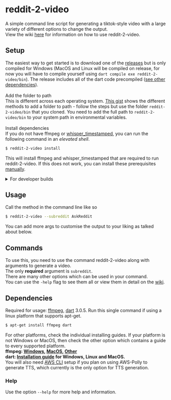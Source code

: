 # reddit-2-video
A simple command line script for generating a tiktok-style video with a large variety of different options to change the output. <br>
View the wiki [here](https://github.com/Thomasssb1/reddit-2-video/wiki) for information on how to use reddit-2-video.

## Setup
The easiest way to get started is to download one of the [releases](https://github.com/Thomasssb1/reddit-2-video/releases) but is only compiled for Windows (MacOS and Linux will be compiled on release, for now you will have to compile yourself using `dart compile exe reddit-2-video/bin`). The release includes all of the dart code precompiled ([see other dependencies](https://github.com/Thomasssb1/reddit-2-video#dependencies)).<br><br>
Add the folder to path<br>
This is different across each operating system. [This gist](https://gist.github.com/nex3/c395b2f8fd4b02068be37c961301caa7) shows the different methods to add a folder to path - follow the steps but use the folder `reddit-2-video/bin` that you cloned. You need to add the full path to `reddit-2-video/bin` to your system path in environmental variables.<br><br>
Install dependencies<br>
If you do not have ffmpeg or [whisper_timestamped](https://github.com/linto-ai/whisper-timestamped), you can run the following command in an *elevated shell*.
```sh
$ reddit-2-video install
```
This will install ffmpeg and whisper_timestamped that are required to run reddit-2-video. If this does not work, you can install these prerequisites [manually](https://github.com/Thomasssb1/reddit-2-video#dependencies).
<details>
    <summary>For developer builds</summary><br>
    
>Run the following command in your terminal in order to rebuild the executable each time something is changed whilst developing an update. You <u>do not</u> need to add the <b>reddit-2-video/bin</b> folder to path like normal.<br><br>
>
>Clone the repository
>```sh 
>$ git clone https://github.com/Thomasssb1/reddit-2-video.git
>```
>Activate the repo so it can be used throughout your system
>```sh
>$ dart pub global activate --source path reddit-2-video
>```
>Ensure that the dev variable in `lib/utils/prepath.dart` is set to true.<br>
>You can now run reddit-2-video throughout your file system and rebuild whenever you change the source code.
</details>

## Usage
Call the method in the command line like so
```sh
$ reddit-2-video --subreddit AskReddit
```
You can add more args to customise the output to your liking as talked about below.

## Commands
To use this, you need to use the command reddit-2-video along with arguments to generate a video. <br>
The only **required** argument is `subreddit`.
<br>
There are many other options which can be used in your command.<br>
You can use the `-help` flag to see them all or view them in detail on the [wiki](https://github.com/Thomasssb1/reddit-2-video/wiki/Documentation).

## Dependencies
Required for usage: [ffmpeg](https://ffmpeg.org/about.html), [dart](https://dart.dev/) 3.0.5.
Run this single command if using a linux platform that supports apt-get.
```sh
$ apt-get install ffmpeg dart
```
For other platforms, check the individual installing guides. If your platform is not Windows or MacOS, then check the other option which contains a guide to every supported platform.<br>
<b>ffmpeg: [Windows](https://www.gyan.dev/ffmpeg/builds/), [MacOS](https://evermeet.cx/ffmpeg/), [Other](https://ffmpeg.org/download.html)<br>
dart: [Installation guide](https://dart.dev/get-dart#install) for Windows, Linux and MacOS.<br>
</b>
You will also need [AWS CLI](https://docs.aws.amazon.com/cli/latest/userguide/getting-started-install.html#getting-started-install-instructions) setup if you plan on using AWS-Polly to generate TTS, which currently is the only option for TTS generation.

### Help
Use the option `--help` for more help and information.
